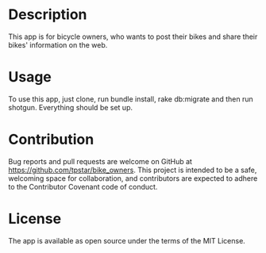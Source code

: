 # Description

This app is for bicycle owners, who wants to post their bikes and share their bikes' information on the web.


# Usage

To use this app, just clone, run bundle install, rake db:migrate and then run shotgun. Everything should be set up.

# Contribution

Bug reports and pull requests are welcome on GitHub at https://github.com/tpstar/bike_owners. This project is intended to be a safe, welcoming space for collaboration, and contributors are expected to adhere to the Contributor Covenant code of conduct.

# License

The app is available as open source under the terms of the MIT License.
